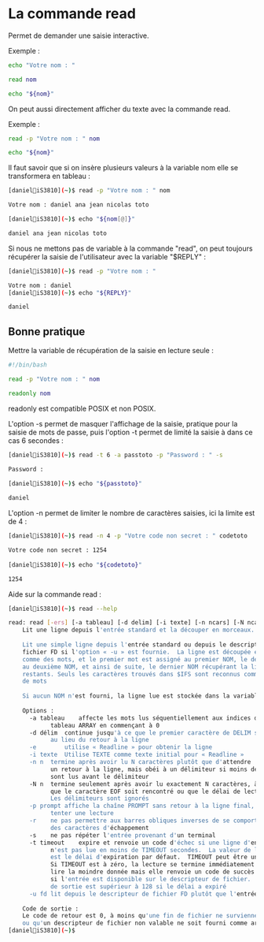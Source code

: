 # La commande read

Permet de demander une saisie interactive.

Exemple :

```bash
echo "Votre nom : "

read nom

echo "${nom}"

``` 

On peut aussi directement afficher du texte avec la commande read.

Exemple :

```bash
read -p "Votre nom : " nom

echo "${nom}"

```

Il faut savoir que si on insère plusieurs valeurs à la variable nom elle se transformera en tableau :
```bash
[daniel🐧iS3810](~)$ read -p "Votre nom : " nom

Votre nom : daniel ana jean nicolas toto

[daniel🐧iS3810](~)$ echo "${nom[@]}"

daniel ana jean nicolas toto 

```

Si nous ne mettons pas de variable à la commande "read", on peut toujours récupérer la saisie de l'utilisateur avec la variable "$REPLY" :

```bash
[daniel🐧iS3810](~)$ read -p "Votre nom : "

Votre nom : daniel
[daniel🐧iS3810](~)$ echo "${REPLY}"

daniel

```

## Bonne pratique

Mettre la variable de récupération de la saisie en lecture seule :

```bash
#!/bin/bash

read -p "Votre nom : " nom

readonly nom

```

readonly est compatible POSIX et non POSIX.

L'option -s permet de masquer l'affichage de la saisie, pratique pour la saisie de mots de passe, puis l'option -t permet de limité la saisie à dans ce cas 6 secondes :
```bash
[daniel🐧iS3810](~)$ read -t 6 -a passtoto -p "Password : " -s

Password : 
 
[daniel🐧iS3810](~)$ echo "${passtoto}"

daniel

``` 

L'option -n permet de limiter le nombre de caractères saisies, ici la limite est de 4 :

```bash
[daniel🐧iS3810](~)$ read -n 4 -p "Votre code non secret : " codetoto

Votre code non secret : 1254
 
[daniel🐧iS3810](~)$ echo "${codetoto}"

1254

```

Aide sur la commande read :

```bash
[daniel🐧iS3810](~)$ read --help

read: read [-ers] [-a tableau] [-d delim] [-i texte] [-n ncars] [-N ncars] [-p prompt] [-t timeout] [-u fd] [nom ...]
    Lit une ligne depuis l'entrée standard et la découper en morceaux.
    
    Lit une simple ligne depuis l'entrée standard ou depuis le descripteur de
    fichier FD si l'option « -u » est fournie.  La ligne est découpée en morceaux
    comme des mots, et le premier mot est assigné au premier NOM, le deuxième mot
    au deuxième NOM, et ainsi de suite, le dernier NOM récupérant la liste des mots
    restants. Seuls les caractères trouvés dans $IFS sont reconnus comme délimiteurs
    de mots
    
    Si aucun NOM n'est fourni, la ligne lue est stockée dans la variable REPLY.
    
    Options :
      -a tableau	affecte les mots lus séquentiellement aux indices de la variable
    		tableau ARRAY en commençant à 0
      -d délim	continue jusqu'à ce que le premier caractère de DELIM soit lu,
    		au lieu du retour à la ligne
      -e		utilise « Readline » pour obtenir la ligne
      -i texte	Utilise TEXTE comme texte initial pour « Readline »
      -n n	termine après avoir lu N caractères plutôt que d'attendre
    		un retour à la ligne, mais obéi à un délimiteur si moins de N caractères
    		sont lus avant le délimiteur
      -N n	termine seulement après avoir lu exactement N caractères, à moins
    		que le caractère EOF soit rencontré ou que le délai de lecture n'expire.
    		Les délimiteurs sont ignorés
      -p prompt	affiche la chaîne PROMPT sans retour à la ligne final, avant de
    		tenter une lecture
      -r	ne pas permettre aux barres obliques inverses de se comporter comme
    		des caractères d'échappement
      -s	ne pas répéter l'entrée provenant d'un terminal
      -t timeout	expire et renvoie un code d'échec si une ligne d'entrée complète
    		n'est pas lue en moins de TIMEOUT secondes.  La valeur de la variable TIMEOUT
    		est le délai d'expiration par défaut.  TIMEOUT peut être un nombre décimal.
    		Si TIMEOUT est à zéro, la lecture se termine immédiatement sans essayer de
    		lire la moindre donnée mais elle renvoie un code de succès seulement
    		si l'entrée est disponible sur le descripteur de fichier.  Le code
    		de sortie est supérieur à 128 si le délai a expiré
      -u fd	lit depuis le descripteur de fichier FD plutôt que l'entrée standard
    
    Code de sortie :
    Le code de retour est 0, à moins qu'une fin de fichier ne survienne, que le délai expire,
    ou qu'un descripteur de fichier non valable ne soit fourni comme argument à « -u ».
[daniel🐧iS3810](~)$ 

```